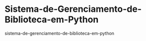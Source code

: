 # Sistema-de-Gerenciamento-de-Biblioteca-em-Python
sistema-de-gerenciamento-de-biblioteca-em-python
